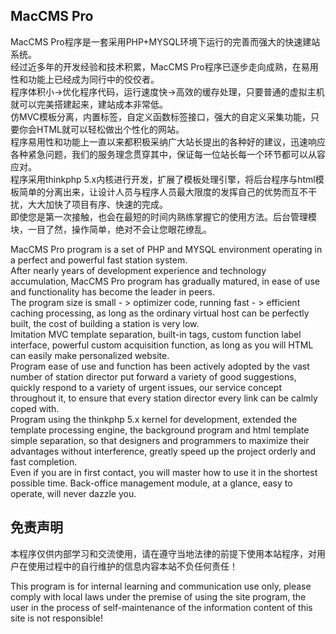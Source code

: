 ## MacCMS Pro

MacCMS Pro程序是一套采用PHP+MYSQL环境下运行的完善而强大的快速建站系统。  
经过近多年的开发经验和技术积累，MacCMS Pro程序已逐步走向成熟，在易用性和功能上已经成为同行中的佼佼者。  
程序体积小->优化程序代码，运行速度快->高效的缓存处理，只要普通的虚拟主机就可以完美搭建起来，建站成本非常低。  
仿MVC模板分离，内置标签，自定义函数标签接口，强大的自定义采集功能，只要你会HTML就可以轻松做出个性化的网站。  
程序易用性和功能上一直以来都积极采纳广大站长提出的各种好的建议，迅速响应各种紧急问题，我们的服务理念贯穿其中，保证每一位站长每一个环节都可以从容应对。  
程序采用thinkphp 5.x内核进行开发，扩展了模板处理引擎，将后台程序与html模板简单的分离出来，让设计人员与程序人员最大限度的发挥自己的优势而互不干扰，大大加快了项目有序、快速的完成。  
即使您是第一次接触，也会在最短的时间内熟练掌握它的使用方法。后台管理模块，一目了然，操作简单，绝对不会让您眼花缭乱。

MacCMS Pro program is a set of PHP and MYSQL environment operating in a perfect and powerful fast station system.  
After nearly years of development experience and technology accumulation, MacCMS Pro program has gradually matured, in ease of use and functionality has become the leader in peers.  
The program size is small - > optimizer code, running fast - > efficient caching processing, as long as the ordinary virtual host can be perfectly built, the cost of building a station is very low.  
Imitation MVC template separation, built-in tags, custom function label interface, powerful custom acquisition function, as long as you will HTML can easily make personalized website.  
Program ease of use and function has been actively adopted by the vast number of station director put forward a variety of good suggestions, quickly respond to a variety of urgent issues, our service concept throughout it, to ensure that every station director every link can be calmly coped with.  
Program using the thinkphp 5.x kernel for development, extended the template processing engine, the background program and html template simple separation, so that designers and programmers to maximize their advantages without interference, greatly speed up the project orderly and fast completion.  
Even if you are in first contact, you will master how to use it in the shortest possible time. Back-office management module, at a glance, easy to operate, will never dazzle you.  

## 免责声明
本程序仅供内部学习和交流使用，请在遵守当地法律的前提下使用本站程序，对用户在使用过程中的自行维护的信息内容本站不负任何责任！

This program is for internal learning and communication use only, please comply with local laws under the premise of using the site program, the user in the process of self-maintenance of the information content of this site is not responsible!
